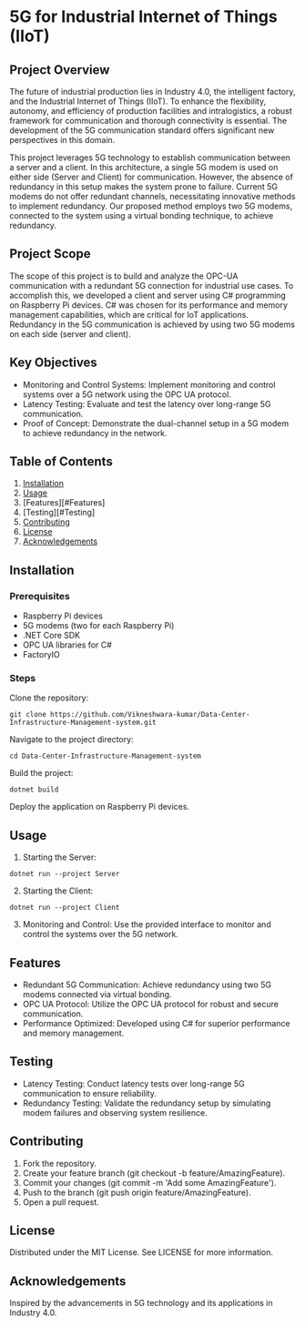 # **5G for Industrial Internet of Things (IIoT)**

## Project Overview
The future of industrial production lies in Industry 4.0, the intelligent factory, and the Industrial Internet of Things (IIoT). To enhance the flexibility, autonomy, and efficiency of production facilities and intralogistics, a robust framework for communication and thorough connectivity is essential. The development of the 5G communication standard offers significant new perspectives in this domain.

This project leverages 5G technology to establish communication between a server and a client. In this architecture, a single 5G modem is used on either side (Server and Client) for communication. However, the absence of redundancy in this setup makes the system prone to failure. Current 5G modems do not offer redundant channels, necessitating innovative methods to implement redundancy. Our proposed method employs two 5G modems, connected to the system using a virtual bonding technique, to achieve redundancy.

## Project Scope
The scope of this project is to build and analyze the OPC-UA communication with a redundant 5G connection for industrial use cases. To accomplish this, we developed a client and server using C# programming on Raspberry Pi devices. C# was chosen for its performance and memory management capabilities, which are critical for IoT applications. Redundancy in the 5G communication is achieved by using two 5G modems on each side (server and client).

## Key Objectives
* Monitoring and Control Systems: Implement monitoring and control systems over a 5G network using the OPC UA protocol.
* Latency Testing: Evaluate and test the latency over long-range 5G communication.
* Proof of Concept: Demonstrate the dual-channel setup in a 5G modem to achieve redundancy in the network.


## Table of Contents
1. [Installation](#installation)
2. [Usage](#usage)
3. [Features][#Features]
4. [Testing][#Testing]
5. [Contributing](#contributing)
6. [License](#license)
7. [Acknowledgements](#acknowledgements)


## Installation
### Prerequisites
*   Raspberry Pi devices
*   5G modems (two for each Raspberry Pi)
*   .NET Core SDK
*   OPC UA libraries for C#
*   FactoryIO

### Steps
Clone the repository: 
```
git clone https://github.com/Vikneshwara-kumar/Data-Center-Infrastructure-Management-system.git
```

Navigate to the project directory: 
```
cd Data-Center-Infrastructure-Management-system
```

Build the project:  
```
dotnet build
```

Deploy the application on Raspberry Pi devices.


## Usage
1.   Starting the Server:
```
dotnet run --project Server
```

2.   Starting the Client:
```
dotnet run --project Client
```

3.   Monitoring and Control:
    Use the provided interface to monitor and control the systems over the 5G network.

## Features
*   Redundant 5G Communication: Achieve redundancy using two 5G modems connected via virtual bonding.
*   OPC UA Protocol: Utilize the OPC UA protocol for robust and secure communication.
*   Performance Optimized: Developed using C# for superior performance and memory management.

## Testing
*   Latency Testing: Conduct latency tests over long-range 5G communication to ensure reliability.
*   Redundancy Testing: Validate the redundancy setup by simulating modem failures and observing system resilience.

## Contributing
1.  Fork the repository.
2.  Create your feature branch (git checkout -b feature/AmazingFeature).
3.  Commit your changes (git commit -m 'Add some AmazingFeature').
4.  Push to the branch (git push origin feature/AmazingFeature).
5.  Open a pull request.

##  License
Distributed under the MIT License. See LICENSE for more information.

## Acknowledgements
Inspired by the advancements in 5G technology and its applications in Industry 4.0.
